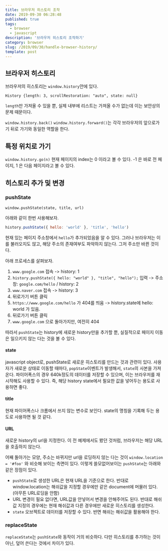 ```yaml
---
title: 브라우저 히스토리 조작
date: 2019-09-30 06:28:48
published: true
tags:
  - browser
  - javascript
description: '브라우저 히스토리 조작하기'
category: browser
slug: /2019/09/30/handle-browser-history/
template: post
---
```


## 브라우저 히스토리

브라우저의 히스토리는 `window.history`안에 있다.

`History {length: 3, scrollRestoration: "auto", state: null}`

`length`만 가져올 수 있을 뿐, 실제 내부에 리스트는 가져올 수가 없는데 이는 보안상의 문제 때문이다.

`window.history.back()` `window.history.forward()`는 각각 브라우저의 앞으로가기 뒤로 가기와 동일한 역할을 한다.

## 특정 위치로 가기

`window.history.go(n)` 현재 페이지의 index는 0 이라고 볼 수 있다. -1 은 바로 전 페이지, 1 은 다음 페이지라고 볼 수 있다.

## 히스토리 추가 및 변경

### pushState

`window.pushState(state, title, url)`

아래와 같이 한번 사용해보자.

```javascript
history.pushState({ hello: 'world' }, 'title', 'hello')
```

현재 있는 페이지 주소창에서 `hello`가 추가되었음을 알 수 있다. 그러나 브라우저는 이를 불러오지도 않고, 해당 주소의 존재여부도 파악하지 않는다. 그저 주소만 바뀐 것이다.

아래 프로세스를 살펴보자.

1. `www.google.com` 접속 -> history: 1
2. `history.pushState({ hello: "world" }, "title", "hello");` 입력 -> 주소창: `google.com/hello` / history: 2
3. `www.naver.com` 접속 -> history: 3
4. 뒤로가기 버튼 클릭
5. `https://www.google.com/hello` 가 404를 띄움 -> history.state에 hello: world 가 있음.
6. 뒤로가기 버튼 클릭
7. `www.google.com` 으로 돌아가지만, 여전히 404

따라서 `pushState`는 history에 새로운 history만을 추가할 뿐, 실질적으로 페이지 이동은 일으키지 않는 다는 것을 볼 수 있다.

#### state

javascript object로, pushState로 새로운 히스토리를 만드는 것과 관련이 있다. 사용자가 새로운 상태로 이동할 때마다, `popState`이벤트가 발생해서, `state`의 사본을 가져온다. 파이어폭스의 경우 640k정도의 데이터를 저장할 수 있으며, 이는 브라우저를 재시작해도 사용할 수 있다. 즉, 해당 history state에서 필요한 값을 넣어두는 용도로 사용하면 좋다.

#### title

현재 파이어폭스나 크롬에서 쓰지 않는 변수로 보인다. state의 명칭을 기록해 두는 용도로 사용하면 될 것 같다.

#### URL

새로운 history의 url을 지정한다. 이 전 예제에서도 봤던 것처럼, 브라우저는 해당 URL을 호출하지 않는다.

어째 돌아가는 모양, 주소는 바뀌지만 url을 로딩하지 않는 다는 것이 `window.location = '#foo'` 와 비슷해 보이는 측면이 있다. 이렇게 쓸모없어보이는 `pushState`는 아래와 같은 장점이 있다.

- `pushState`로 생성한 URL은 현재 URL을 기준으로 한다. 반대로 window.location는 해쉬값을 지정할 경우에만 같은 document에 머물러 있다. (아무튼 URL로딩을 안함)
- URL 변경이 필요 없다면, URL값을 안넣어서 변경을 안해주어도 된다. 반대로 해쉬값 지정의 경우에는 현재 해쉬값과 다른 경우에만 새로운 히스토리를 생성한다.
- `state` 오브젝트로 데이터를 저장할 수 있다. 반면 해쉬는 해쉬값을 활용해야 한다.

### replaceState

`replaceState`는 `pushState`와 동작이 거의 비슷하다. 다만 히스토리를 추가하는 것이 아닌, 덮어 쓴다는 것에서 차이가 있다.
